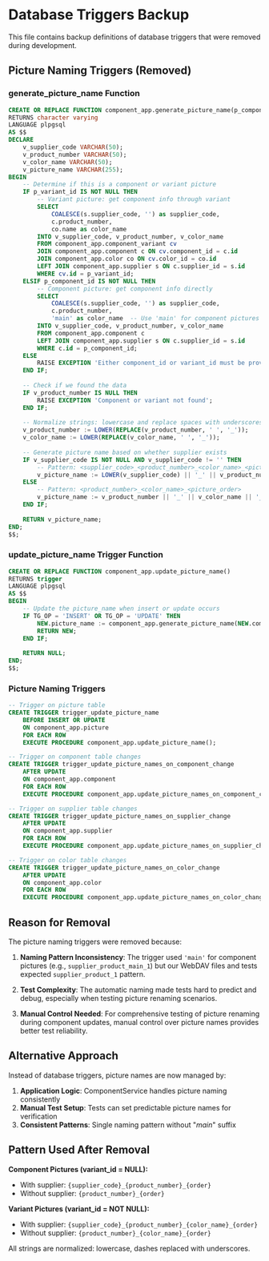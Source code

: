 # Database Triggers Backup

This file contains backup definitions of database triggers that were removed during development.

## Picture Naming Triggers (Removed)

### generate_picture_name Function
```sql
CREATE OR REPLACE FUNCTION component_app.generate_picture_name(p_component_id integer DEFAULT NULL::integer, p_variant_id integer DEFAULT NULL::integer, p_picture_order integer DEFAULT 1) 
RETURNS character varying
LANGUAGE plpgsql
AS $$
DECLARE
    v_supplier_code VARCHAR(50);
    v_product_number VARCHAR(50);
    v_color_name VARCHAR(50);
    v_picture_name VARCHAR(255);
BEGIN
    -- Determine if this is a component or variant picture
    IF p_variant_id IS NOT NULL THEN
        -- Variant picture: get component info through variant
        SELECT 
            COALESCE(s.supplier_code, '') as supplier_code,
            c.product_number,
            co.name as color_name
        INTO v_supplier_code, v_product_number, v_color_name
        FROM component_app.component_variant cv
        JOIN component_app.component c ON cv.component_id = c.id
        JOIN component_app.color co ON cv.color_id = co.id
        LEFT JOIN component_app.supplier s ON c.supplier_id = s.id
        WHERE cv.id = p_variant_id;
    ELSIF p_component_id IS NOT NULL THEN
        -- Component picture: get component info directly
        SELECT 
            COALESCE(s.supplier_code, '') as supplier_code,
            c.product_number,
            'main' as color_name  -- Use 'main' for component pictures
        INTO v_supplier_code, v_product_number, v_color_name
        FROM component_app.component c
        LEFT JOIN component_app.supplier s ON c.supplier_id = s.id
        WHERE c.id = p_component_id;
    ELSE
        RAISE EXCEPTION 'Either component_id or variant_id must be provided';
    END IF;
    
    -- Check if we found the data
    IF v_product_number IS NULL THEN
        RAISE EXCEPTION 'Component or variant not found';
    END IF;
    
    -- Normalize strings: lowercase and replace spaces with underscores
    v_product_number := LOWER(REPLACE(v_product_number, ' ', '_'));
    v_color_name := LOWER(REPLACE(v_color_name, ' ', '_'));
    
    -- Generate picture name based on whether supplier exists
    IF v_supplier_code IS NOT NULL AND v_supplier_code != '' THEN
        -- Pattern: <supplier_code>_<product_number>_<color_name>_<picture_order>
        v_picture_name := LOWER(v_supplier_code) || '_' || v_product_number || '_' || v_color_name || '_' || p_picture_order::text;
    ELSE
        -- Pattern: <product_number>_<color_name>_<picture_order>
        v_picture_name := v_product_number || '_' || v_color_name || '_' || p_picture_order::text;
    END IF;
    
    RETURN v_picture_name;
END;
$$;
```

### update_picture_name Trigger Function
```sql
CREATE OR REPLACE FUNCTION component_app.update_picture_name() 
RETURNS trigger
LANGUAGE plpgsql
AS $$
BEGIN
    -- Update the picture_name when insert or update occurs
    IF TG_OP = 'INSERT' OR TG_OP = 'UPDATE' THEN
        NEW.picture_name := component_app.generate_picture_name(NEW.component_id, NEW.variant_id, NEW.picture_order);
        RETURN NEW;
    END IF;
    
    RETURN NULL;
END;
$$;
```

### Picture Naming Triggers
```sql
-- Trigger on picture table
CREATE TRIGGER trigger_update_picture_name
    BEFORE INSERT OR UPDATE
    ON component_app.picture
    FOR EACH ROW
    EXECUTE PROCEDURE component_app.update_picture_name();

-- Trigger on component table changes
CREATE TRIGGER trigger_update_picture_names_on_component_change
    AFTER UPDATE
    ON component_app.component
    FOR EACH ROW
    EXECUTE PROCEDURE component_app.update_picture_names_on_component_change();

-- Trigger on supplier table changes
CREATE TRIGGER trigger_update_picture_names_on_supplier_change
    AFTER UPDATE
    ON component_app.supplier
    FOR EACH ROW
    EXECUTE PROCEDURE component_app.update_picture_names_on_supplier_change();

-- Trigger on color table changes
CREATE TRIGGER trigger_update_picture_names_on_color_change
    AFTER UPDATE
    ON component_app.color
    FOR EACH ROW
    EXECUTE PROCEDURE component_app.update_picture_names_on_color_change();
```

## Reason for Removal

The picture naming triggers were removed because:

1. **Naming Pattern Inconsistency**: The trigger used `'main'` for component pictures (e.g., `supplier_product_main_1`) but our WebDAV files and tests expected `supplier_product_1` pattern.

2. **Test Complexity**: The automatic naming made tests hard to predict and debug, especially when testing picture renaming scenarios.

3. **Manual Control Needed**: For comprehensive testing of picture renaming during component updates, manual control over picture names provides better test reliability.

## Alternative Approach

Instead of database triggers, picture names are now managed by:

1. **Application Logic**: ComponentService handles picture naming consistently
2. **Manual Test Setup**: Tests can set predictable picture names for verification
3. **Consistent Patterns**: Single naming pattern without "_main_" suffix

## Pattern Used After Removal

**Component Pictures (variant_id = NULL):**
- With supplier: `{supplier_code}_{product_number}_{order}`
- Without supplier: `{product_number}_{order}`

**Variant Pictures (variant_id = NOT NULL):**
- With supplier: `{supplier_code}_{product_number}_{color_name}_{order}`
- Without supplier: `{product_number}_{color_name}_{order}`

All strings are normalized: lowercase, dashes replaced with underscores.
